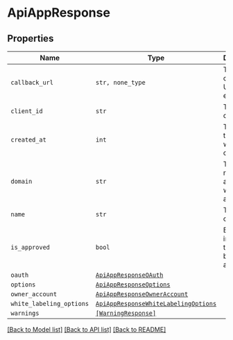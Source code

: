 # ApiAppResponse



## Properties

| Name | Type | Description | Notes |
| ---- | ---- | ----------- | ----- |
| `callback_url` | ```str, none_type``` |  The app&#39;s callback URL (for events)  |  |
| `client_id` | ```str``` |  The app&#39;s client id  |  |
| `created_at` | ```int``` |  The time that the app was created  |  |
| `domain` | ```str``` |  The domain name associated with the app  |  |
| `name` | ```str``` |  The name of the app  |  |
| `is_approved` | ```bool``` |  Boolean to indicate if the app has been approved  |  |
| `oauth` | [```ApiAppResponseOAuth```](ApiAppResponseOAuth.md) |    |  |
| `options` | [```ApiAppResponseOptions```](ApiAppResponseOptions.md) |    |  |
| `owner_account` | [```ApiAppResponseOwnerAccount```](ApiAppResponseOwnerAccount.md) |    |  |
| `white_labeling_options` | [```ApiAppResponseWhiteLabelingOptions```](ApiAppResponseWhiteLabelingOptions.md) |    |  |
| `warnings` | [```[WarningResponse]```](WarningResponse.md) |    |  |


[[Back to Model list]](../README.md#documentation-for-models) [[Back to API list]](../README.md#documentation-for-api-endpoints) [[Back to README]](../README.md)


